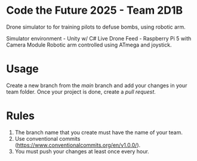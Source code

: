# Code the Future 2025 - Team 2D1B

Drone simulator to for training pilots to defuse bombs, using robotic arm.

Simulator environment - Unity w/ C#
Live Drone Feed - Raspberry Pi 5 with Camera Module
Robotic arm controlled using ATmega and joystick.


# Usage
Create a new branch from the *main* branch and add your changes in your team folder. Once your project is done, create a *pull request*.

# Rules

1. The branch name that you create must have the name of your team.
2. Use conventional commits (https://www.conventionalcommits.org/en/v1.0.0/).
3. You must push your changes at least once every hour.
